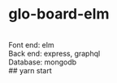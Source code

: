 # glo-board-elm
<br/>
Font end: elm
<br/>
Back end: express, graphql
<br/>
Database: mongodb
<br/>
## yarn start
